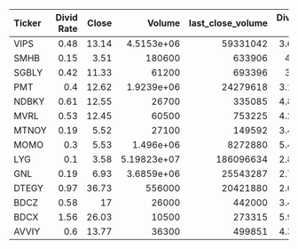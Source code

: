 | Ticker   |   Divid Rate |   Close |           Volume |   last_close_volume |   Divid % | 5_Days_pos   | above_SMA_50   |
|:---------|-------------:|--------:|-----------------:|--------------------:|----------:|:-------------|:---------------|
| VIPS     |         0.48 |   13.14 |      4.5153e+06  |            59331042 |      3.65 | False        | False          |
| SMHB     |         0.15 |    3.51 | 180600           |              633906 |      4.4  | False        | False          |
| SGBLY    |         0.42 |   11.33 |  61200           |              693396 |      3.7  | True         | False          |
| PMT      |         0.4  |   12.62 |      1.9239e+06  |            24279618 |      3.17 | False        | False          |
| NDBKY    |         0.61 |   12.55 |  26700           |              335085 |      4.83 | True         | False          |
| MVRL     |         0.53 |   12.45 |  60500           |              753225 |      4.26 | False        | False          |
| MTNOY    |         0.19 |    5.52 |  27100           |              149592 |      3.45 | True         | False          |
| MOMO     |         0.3  |    5.53 |      1.496e+06   |             8272880 |      5.42 | False        | False          |
| LYG      |         0.1  |    3.58 |      5.19823e+07 |           186096634 |      2.89 | True         | True           |
| GNL      |         0.19 |    6.93 |      3.6859e+06  |            25543287 |      2.74 | False        | False          |
| DTEGY    |         0.97 |   36.73 | 556000           |            20421880 |      2.65 | True         | True           |
| BDCZ     |         0.58 |   17    |  26000           |              442000 |      3.41 | False        | False          |
| BDCX     |         1.56 |   26.03 |  10500           |              273315 |      5.98 | False        | False          |
| AVVIY    |         0.6  |   13.77 |  36300           |              499851 |      4.36 | True         | True           |